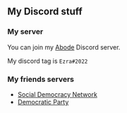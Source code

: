 ## My Discord stuff

### My server

You can join my [Abode](https://discord.gg/PnJdp5YJUz) Discord server.

My discord tag is ``Ezra#2022``
                            
### My friends servers

- [Social Democracy Network](https://discord.gg/XQBC7vf)
- [Democratic Party](https://discord.gg/hmwKAEA)

